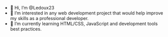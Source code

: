 - 👋 Hi, I’m @Ledoux23
- 👀 I’m interested in any web development project that would help improve my skills as a professional developer.
- 🌱 I’m currently learning HTML/CSS, JavaScript and development tools best practices.


<!---
Ledoux23/Ledoux23 is a ✨ special ✨ repository because its `README.md` (this file) appears on your GitHub profile.
You can click the Preview link to take a look at your changes.
--->
